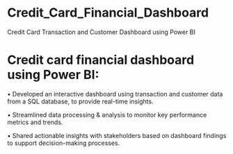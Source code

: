 # Credit_Card_Financial_Dashboard
Credit Card Transaction and Customer Dashboard using Power BI

# Credit card financial dashboard using Power BI:

• Developed an interactive dashboard using
transaction and customer data from a SQL database,
to provide real-time insights.

• Streamlined data processing & analysis to monitor
key performance metrics and trends.

• Shared actionable insights with stakeholders based
on dashboard findings to support decision-making
processes.

